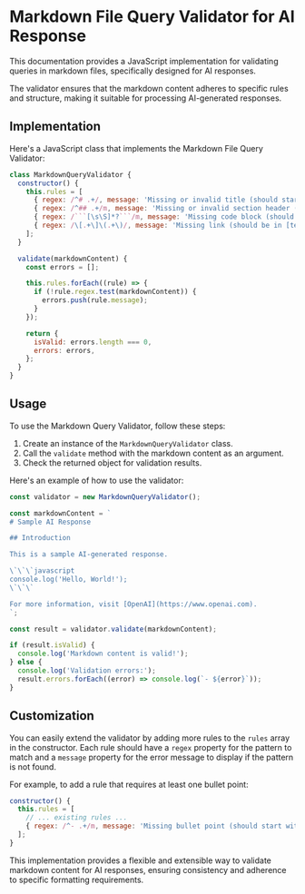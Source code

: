 # Markdown File Query Validator for AI Response

This documentation provides a JavaScript implementation for validating queries in markdown files, specifically designed for AI responses.

The validator ensures that the markdown content adheres to specific rules and structure, making it suitable for processing AI-generated responses.

## Implementation

Here's a JavaScript class that implements the Markdown File Query Validator:

```javascript
class MarkdownQueryValidator {
  constructor() {
    this.rules = [
      { regex: /^# .+/, message: 'Missing or invalid title (should start with # )' },
      { regex: /^## .+/m, message: 'Missing or invalid section header (should start with ## )' },
      { regex: /```[\s\S]*?```/m, message: 'Missing code block (should be enclosed in ```)' },
      { regex: /\[.+\]\(.+\)/, message: 'Missing link (should be in [text](url) format)' },
    ];
  }

  validate(markdownContent) {
    const errors = [];

    this.rules.forEach((rule) => {
      if (!rule.regex.test(markdownContent)) {
        errors.push(rule.message);
      }
    });

    return {
      isValid: errors.length === 0,
      errors: errors,
    };
  }
}
```

## Usage

To use the Markdown Query Validator, follow these steps:

1. Create an instance of the `MarkdownQueryValidator` class.
2. Call the `validate` method with the markdown content as an argument.
3. Check the returned object for validation results.

Here's an example of how to use the validator:

```javascript
const validator = new MarkdownQueryValidator();

const markdownContent = `
# Sample AI Response

## Introduction

This is a sample AI-generated response.

\`\`\`javascript
console.log('Hello, World!');
\`\`\`

For more information, visit [OpenAI](https://www.openai.com).
`;

const result = validator.validate(markdownContent);

if (result.isValid) {
  console.log('Markdown content is valid!');
} else {
  console.log('Validation errors:');
  result.errors.forEach((error) => console.log(`- ${error}`));
}
```

## Customization

You can easily extend the validator by adding more rules to the `rules` array in the constructor. Each rule should have a `regex` property for the pattern to match and a `message` property for the error message to display if the pattern is not found.

For example, to add a rule that requires at least one bullet point:

```javascript
constructor() {
  this.rules = [
    // ... existing rules ...
    { regex: /^- .+/m, message: 'Missing bullet point (should start with - )' },
  ];
}
```

This implementation provides a flexible and extensible way to validate markdown content for AI responses, ensuring consistency and adherence to specific formatting requirements.
